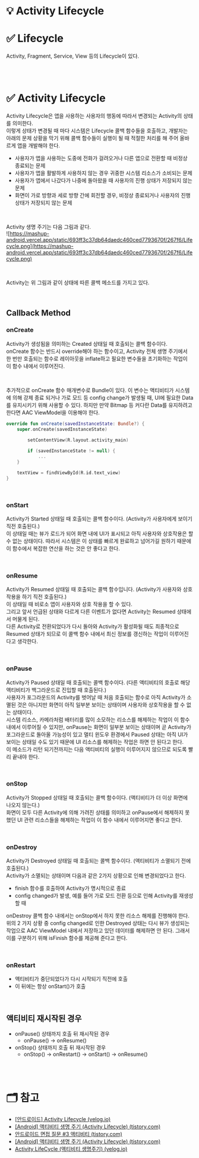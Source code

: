 # 💡 Activity Lifecycle

# ✅ Lifecycle
Activity, Fragment, Service, View 등의 Lifecycle이 있다.

<br/>
<br/>

# ✅ Activity Lifecycle
Activity Lifecycle은 앱을 사용하는 사용자의 행동에 따라서 변경되는 Activity의 상태를 의미한다.  
이렇게 상태가 변경될 때 마다 시스템은 Lifecycle 콜백 함수들을 호출하고, 개발자는 아래의 문제 상황을 막기 위해 콜백 함수들이 실행이 될 때 적절한 처리를 해 주어 올바르게 앱을 개발해야 한다.  
- 사용자가 앱을 사용하는 도중에 전화가 걸려오거나 다른 앱으로 전환할 때 비정상 종료되는 문제
- 사용자가 앱을 활발하게 사용하지 않는 경우 귀중한 시스템 리소스가 소비되는 문제
- 사용자가 앱에서 나갔다가 나중에 돌아왔을 때 사용자의 진행 상태가 저장되지 않는 문제
- 화면이 가로 방향과 세로 방향 간에 회전할 경우, 비정상 종료되거나 사용자의 진행 상태가 저장되지 않는 문제

<br/>

Activity 생명 주기는 다음 그림과 같다.  
![https://mashup-android.vercel.app/static/693ff3c37db64daedc460ced7793670f/267f6/Lifecycle.png](https://mashup-android.vercel.app/static/693ff3c37db64daedc460ced7793670f/267f6/Lifecycle.png)

<br/>

Activity는 위 그림과 같이 상태에 따른 콜백 메소드를 가지고 있다.

<br/>

## Callback Method
### onCreate
Activity가 생성됨을 의미하는 Created 상태일 때 호출되는 콜백 함수이다.  
onCreate 함수는 반드시 override해야 하는 함수이고, Activity 전체 생명 주기에서 한 번만 호출되는 함수로 레이아웃을 inflate하고 필요한 변수들을 초기화하는 작업이 이 함수 내에서 이루어진다.

<br/>

추가적으로 onCreate 함수 매개변수로 Bundle이 있다. 이 변수는 액티비티가 시스템에 의해 강제 종료 되거나 가로 모드 등 config change가 발생될 때, UI에 필요한 Data를 유지시키기 위해 사용할 수 있다. 하지만 만약 Bitmap 등 커다란 Data를 유지하려고 한다면 AAC ViewModel을 이용해야 한다.

```kotlin
override fun onCreate(savedInstanceState: Bundle?) {
    super.onCreate(savedInstanceState)
		
		setContentView(R.layout.activity_main)

		if (savedInstanceState != null) {
			...
    }

    textView = findViewById(R.id.text_view)	      
}
```

<br/>

### onStart
Activity가 Started 상태일 때 호출되는 콜백 함수이다. (Activity가 사용자에게 보이기 직전 호출된다.)  
이 상태일 때는 뷰가 로드가 되어 화면 내에 UI가 표시되고 아직 사용자와 상호작용은 할 수 없는 상태이다. 따라서 시스템은 이 상태를 빠르게 완료하고 넘어가길 원하기 때문에 이 함수에서 복잡한 연산을 하는 것은 안 좋다고 한다.

<br/>

### onResume
Activity가 Resumed 상태일 때 호출되는 콜백 함수입니다. (Activity가 사용자와 상호 작용을 하기 직전 호출된다.)  
이 상태일 때 비로소 앱이 사용자와 상호 작용을 할 수 있다.  
그리고 앞서 언급된 상태와 다르게 다른 이벤트가 없다면 Activity는 Resumed 상태에서 머물게 된다.  
다른 Activity로 전환되었다가 다시 돌아와 Activity가 활성화될 때도 최종적으로 Resumed 상태가 되므로 이 콜백 함수 내에서 최신 정보를 갱신하는 작업이 이루어진다고 생각한다.

<br/>

### onPause
Activity가 Paused 상태일 때 호출되는 콜백 함수이다. (다른 액티비티의 호출로 해당 액티비티가 백그라운드로 진입할 때 호출된다.)  
사용자가 포그라운드의 Activity를 벗어날 때 처음 호출되는 함수로 아직 Activity가 소멸된 것은 아니지만 화면이 아직 일부분 보이는 상태이며 사용자와 상호작용을 할 수 없는 상태이다.  
시스템 리소스, 카메라처럼 배터리를 많이 소모하는 리소스를 해제하는 작업이 이 함수 내에서 이루어질 수 있지만, onPause는 화면이 일부분 보이는 상태이며 곧 Activity가 포그라운드로 돌아올 가능성이 있고 멀티 윈도우 환경에서 Paused 상태는 아직 UI가 보이는 상태일 수도 있기 때문에 UI 리소스를 해제하는 작업은 하면 안 된다고 한다.  
이 메소드가 리턴 되기전까지는 다음 액티비티의 실행이 이루어지지 않으므로 되도록 빨리 끝내야 한다.

<br/>

### onStop
Activity가 Stopped 상태일 때 호출되는 콜백 함수이다. (액티비티가 더 이상 화면에 나오지 않는다.)  
화면이 모두 다른 Activity에 의해 가려진 상태를 의미하고 onPause에서 해제하지 못했던 UI 관련 리소스들을 해제하는 작업이 이 함수 내에서 이루어지면 좋다고 한다.

<br/>

### onDestroy
Activity가 Destroyed 상태일 때 호출되는 콜백 함수이다. (액티비티가 소멸되기 전에 호출된다.)  
Activity가 소멸되는 상태이며 다음과 같은 2가지 상황으로 인해 변경되었다고 한다.  
- finish 함수를 호출하여 Activity가 명시적으로 종료
- config changed가 발생, 예를 들어 가로 모드 전환 등으로 인해 Activity를 재생성할 때

onDestroy 콜백 함수 내에서는 onStop에서 하지 못한 리소스 해제를 진행해야 한다. 위의 2 가지 상황 중 config changed로 인한 Destroyed 상태는 다시 뷰가 생성되는 작업으로 AAC ViewModel 내에서 저장하고 있던 데이터를 해제하면 안 된다. 그래서 이를 구분하기 위해 isFinish 함수를 제공해 준다고 한다.

<br/>

### onRestart
- 액티비티가 중단되었다가 다시 시작되기 직전에 호출
- 이 뒤에는 항상 onStart()가 호출

<br/>

## 액티비티 재시작된 경우
- onPause() 상태까지 호출 뒤 재시작된 경우
    - onPause() → onResume()
- onStop() 상태까지 호출 뒤 재시작된 경우
    - onStop() → onRestart() → onStart() → onResume()

<br/>
<br/>

# 🗂 참고
- [[안드로이드] Activity Lifecycle (velog.io)](https://velog.io/@its-mingyu/%EC%95%88%EB%93%9C%EB%A1%9C%EC%9D%B4%EB%93%9C-Activity-Lifecycle)
- [[Android] 액티비티 생명 주기 (Activity Lifecycle) (tistory.com)](https://bbaktaeho-95.tistory.com/62)
- [안드로이드 면접 질문 #3 액티비티 (tistory.com)](https://leesincee94.tistory.com/18)
- [[Android] 액티비티 생명 주기 (Activity Lifecycle) (tistory.com)](https://bbaktaeho-95.tistory.com/62)
- [Activity LifeCycle (액티비티 생명주기) (velog.io)](https://velog.io/@sh1mj1/Activity-LifeCycle-%EC%95%A1%ED%8B%B0%EB%B9%84%ED%8B%B0-%EC%83%9D%EB%AA%85%EC%A3%BC%EA%B8%B0)
